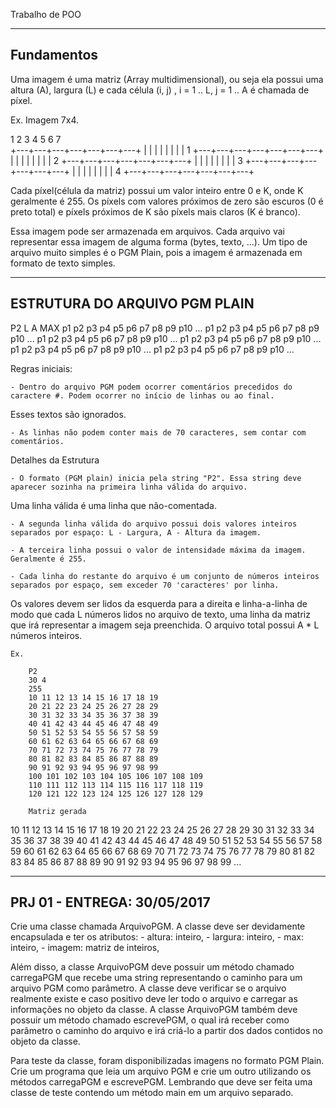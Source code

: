 Trabalho de POO

-------------
 Fundamentos
-------------

Uma imagem é uma matriz (Array multidimensional), ou seja ela possui uma altura (A), largura (L) e cada célula (i, j) , 
i = 1 .. L, j = 1 .. A é chamada de píxel.

Ex. Imagem 7x4.

  1   2   3   4   5   6   7  
+---+---+---+---+---+---+---+
|   |	|   |	|   |	|   | 1
+---+---+---+---+---+---+---+
|   |	|   |	|   |	|   | 2
+---+---+---+---+---+---+---+
|   |	|   |	|   |	|   | 3
+---+---+---+---+---+---+---+
|   |	|   |	|   |	|   | 4
+---+---+---+---+---+---+---+

Cada píxel(célula da matriz) possui um valor inteiro entre 0 e K, onde K geralmente é 255. Os píxels com valores próximos de 
zero são escuros (0 é preto total) e píxels próximos de K são píxels mais claros (K é branco).

Essa imagem pode ser armazenada em arquivos. Cada arquivo vai representar essa imagem de alguma forma (bytes, texto, ...).
Um tipo de arquivo muito simples é o PGM Plain, pois a imagem é armazenada em formato de texto simples.

--------------------------------
 ESTRUTURA DO ARQUIVO PGM PLAIN
--------------------------------

P2
L A
MAX
p1 p2 p3 p4 p5 p6 p7 p8 p9 p10 ...
p1 p2 p3 p4 p5 p6 p7 p8 p9 p10 ...
p1 p2 p3 p4 p5 p6 p7 p8 p9 p10 ...
p1 p2 p3 p4 p5 p6 p7 p8 p9 p10 ...
p1 p2 p3 p4 p5 p6 p7 p8 p9 p10 ...
p1 p2 p3 p4 p5 p6 p7 p8 p9 p10 ...

Regras iniciais:

	- Dentro do arquivo PGM podem ocorrer comentários precedidos do caractere #. Podem ocorrer no início de linhas ou ao final. 
  Esses textos são ignorados.
	
	- As linhas não podem conter mais de 70 caracteres, sem contar com comentários.

Detalhes da Estrutura

	- O formato (PGM plain) inicia pela string "P2". Essa string deve aparecer sozinha na primeira linha válida do arquivo. 
  Uma linha válida é uma linha que não-comentada.

	- A segunda linha válida do arquivo possui dois valores inteiros separados por espaço: L - Largura, A - Altura da imagem.

	- A terceira linha possui o valor de intensidade máxima da imagem. Geralmente é 255.

	- Cada linha do restante do arquivo é um conjunto de números inteiros separados por espaço, sem exceder 70 'caracteres' por linha. 
  Os valores devem ser lidos da esquerda para a direita e linha-a-linha de modo que cada L números lidos no arquivo de texto, 
  uma linha da matriz que irá representar a imagem seja preenchida. O arquivo total possui A * L números inteiros.

	Ex. 

		P2
		30 4
		255
		10 11 12 13 14 15 16 17 18 19 
		20 21 22 23 24 25 26 27 28 29 
		30 31 32 33 34 35 36 37 38 39 
		40 41 42 43 44 45 46 47 48 49 
		50 51 52 53 54 55 56 57 58 59 
		60 61 62 63 64 65 66 67 68 69 
		70 71 72 73 74 75 76 77 78 79 
		80 81 82 83 84 85 86 87 88 89 
		90 91 92 93 94 95 96 97 98 99 
		100 101 102 103 104 105 106 107 108 109
		110 111 112 113 114 115 116 117 118 119
		120 121 122 123 124 125 126 127 128 129 

		Matriz gerada

10 11 12 13 14 15 16 17 18 19 20 21 22 23 24 25 26 27 28 29 30 31 32 33 34 35 36 37 38 39
40 41 42 43 44 45 46 47 48 49 50 51 52 53 54 55 56 57 58 59 60 61 62 63 64 65 66 67 68 69
70 71 72 73 74 75 76 77 78 79 80 81 82 83 84 85 86 87 88 89 90 91 92 93 94 95 96 97 98 99
...

-----------------------------
 PRJ 01 - ENTREGA: 30/05/2017
-----------------------------

Crie uma classe chamada ArquivoPGM. A classe deve ser devidamente encapsulada e ter os atributos: 
	- altura: inteiro, 
	- largura: inteiro, 
	- max: inteiro,
	- imagem: matriz de inteiros,

Além disso, a classe ArquivoPGM deve possuir um método chamado carregaPGM que recebe uma string representando o caminho para um 
arquivo PGM como parâmetro. A classe deve verificar se o arquivo realmente existe e caso positivo deve ler todo o arquivo e 
carregar as informações no objeto da classe. A classe ArquivoPGM também deve possuir um método chamado escrevePGM, o qual irá receber 
como parâmetro o caminho do arquivo e irá criá-lo a partir dos dados contidos no objeto da classe. 

Para teste da classe, foram disponibilizadas imagens no formato PGM Plain. Crie um programa que leia um arquivo PGM
e crie um outro utilizando os métodos carregaPGM e escrevePGM. Lembrando que deve ser feita uma classe de teste 
contendo um método main em um arquivo separado.



